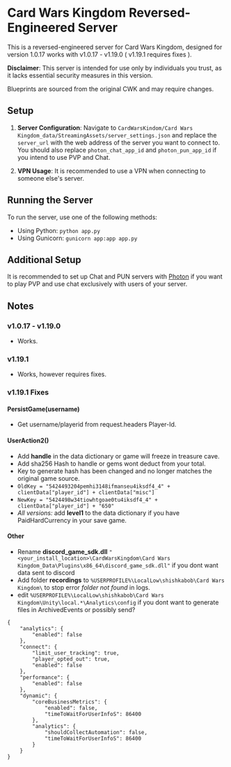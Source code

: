 # Card Wars Kingdom Reversed-Engineered Server

This is a reversed-engineered server for Card Wars Kingdom, designed for version 1.0.17 works with v1.0.17 - v1.19.0 ( v1.19.1 requires fixes ).

**Disclaimer**: This server is intended for use only by individuals you trust, as it lacks essential security measures in this version.

Blueprints are sourced from the original CWK and may require changes.

## Setup

1. **Server Configuration**: Navigate to `CardWarsKindom/Card Wars Kingdom_data/StreamingAssets/server_settings.json` and replace the `server_url` with the web address of the server you want to connect to. You should also replace `photon_chat_app_id` and `photon_pun_app_id` if you intend to use PVP and Chat.

2. **VPN Usage**: It is recommended to use a VPN when connecting to someone else's server.

## Running the Server

To run the server, use one of the following methods:

- Using Python: `python app.py`
- Using Gunicorn: `gunicorn app:app app.py`

## Additional Setup

It is recommended to set up Chat and PUN servers with [Photon](https://www.photonengine.com/) if you want to play PVP and use chat exclusively with users of your server.

## Notes

### v1.0.17 - v1.19.0
- Works.

### v1.19.1
- Works, however requires fixes.

### v1.19.1 Fixes

#### PersistGame(username) 
- Get username/playerid from request.headers Player-Id.

#### UserAction2()
- Add **handle** in the data dictionary or game will freeze in treasure cave.
- Add sha256 Hash to handle or gems wont deduct from your total.
- Key to generate hash has been changed and no longer matches the original game source.
- `OldKey = "5424493204pemhi3148ifmanseu4iksdf4_4" + clientData["player_id"] + clientData["misc"]`
- `NewKey = "5424498w34tiowhtgoae0tu4iksdf4_4" + clientData["player_id"] + "650"`
- *All versions:* add **level1** to the data dictionary if you have PaidHardCurrency in your save game.

#### Other

- Rename **discord_game_sdk.dll** `"<your_install_location>\CardWarsKingdom\Card Wars Kingdom_Data\Plugins\x86_64\discord_game_sdk.dll"` if you dont want data sent to discord
- Add folder **recordings** to `%USERPROFILE%\LocalLow\shishkabob\Card Wars Kingdom\` to stop error *folder not found* in logs.
- edit `%USERPROFILE%\LocalLow\shishkabob\Card Wars Kingdom\Unity\local.*\Analytics\config` if you dont want to generate files in ArchivedEvents or possibly send?
```
{
	"analytics": {
		"enabled": false
	},
	"connect": {
		"limit_user_tracking": true,
		"player_opted_out": true,
		"enabled": false
	},
	"performance": {
		"enabled": false
	},
	"dynamic": {
		"coreBusinessMetrics": {
			"enabled": false,
			"timeToWaitForUserInfoS": 86400
		},
		"analytics": {
			"shouldCollectAutomation": false,
			"timeToWaitForUserInfoS": 86400
		}
	}
}
```
